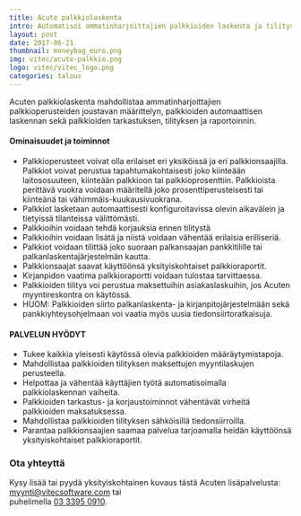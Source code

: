 ```yaml
---
title: Acute palkkiolaskenta
intro: Automatisoi ammatinharjoittajien palkkioiden laskenta ja tilitys.
layout: post
date: 2017-06-21
thumbnail: moneybag_euro.png
img: vitec/acute-palkkio.png
logo: vitec/vitec_logo.png
categories: talous
---
```


Acuten palkkiolaskenta mahdollistaa ammatinharjoittajien palkkioperusteiden joustavan määrittelyn, palkkioiden automaattisen laskennan sekä palkkioiden 
tarkastuksen, tilityksen ja raportoinnin.

#### Ominaisuudet ja toiminnot


- Palkkioperusteet voivat olla erilaiset eri yksiköissä ja eri palkkionsaajilla. Palkkiot voivat perustua tapahtumakohtaisesti joko kiinteään laitososuuteen, kiinteään palkkioon tai palkkioprosenttiin. Palkkioista perittävä vuokra voidaan määritellä joko prosenttiperusteisesti tai kiinteänä tai vähimmäis-kuukausivuokrana.
- Palkkiot lasketaan automaattisesti konfiguroitavissa olevin aikavälein ja tietyissä tilanteissa välittömästi.
- Palkkioihin voidaan tehdä korjauksia ennen tilitystä
- Palkkioihin voidaan lisätä ja niistä voidaan vähentää erilaisia erilliseriä.
- Palkkiot voidaan tilittää joko suoraan palkansaajan pankkitilille tai palkanlaskentajärjestelmän kautta.
- Palkkionsaajat saavat käyttöönsä yksityiskohtaiset palkkioraportit.
- Kirjanpidon vaatima palkkioraportti voidaan tulostaa tarvittaessa.
- Palkkioiden tilitys voi perustua maksettuihin asiakaslaskuihin, jos Acuten myyntireskontra on käytössä.
- HUOM: Palkkioiden siirto palkanlaskenta- ja kirjanpitojärjestelmään sekä pankkiyhteysohjelmaan voi vaatia myös uusia tiedonsiirtoratkaisuja.

#### PALVELUN HYÖDYT

- Tukee kaikkia yleisesti käytössä olevia palkkioiden määräytymistapoja.
- Mahdollistaa palkkioiden tilityksen maksettujen myyntilaskujen perusteella.  
- Helpottaa ja vähentää käyttäjien työtä automatisoimalla palkkiolaskennan vaiheita.
- Palkkioiden tarkastus- ja korjaustoiminnot vähentävät virheitä palkkioiden maksatuksessa.
- Mahdollistaa palkkioiden tilityksen sähköisillä tiedonsiirroilla.
- Parantaa palkkionsaajien saamaa palvelua tarjoamalla heidän käyttöönsä yksityiskohtaiset palkkioraportit.

### Ota yhteyttä

Kysy lisää tai pyydä yksityiskohtainen kuvaus tästä Acuten lisäpalvelusta: 
[myynti@vitecsoftware.com](mailto://myynti@vitecsoftware.com) tai  
puhelimella [03 3395 0910](tel://+358333950910).
